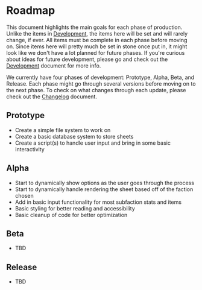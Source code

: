 # Roadmap
This document highlights the main goals for each phase of production. Unlike the items in [Development](./Development.md), the items here will be set and will rarely change, if ever. All items must be complete in each phase before moving on. Since items here will pretty much be set in stone once put in, it might look like we don't have a lot planned for future phases. If you're curious about ideas for future development, please go and check out the [Development](./Development.md) document for more info.

We currently have four phases of development: Prototype, Alpha, Beta, and Release. Each phase might go through several versions before moving on to the next phase. To check on what changes through each update, please check out the [Changelog](./Changelog.md) document.

## Prototype
- Create a simple file system to work on
- Create a basic database system to store sheets
- Create a script(s) to handle user input and bring in some basic interactivity

## Alpha
- Start to dynamically show options as the user goes through the process
- Start to dynamically handle rendering the sheet based off of the faction chosen
- Add in basic input functionality for most subfaction stats and items
- Basic styling for better reading and accessibility
- Basic cleanup of code for better optimization

## Beta
- TBD

## Release
- TBD